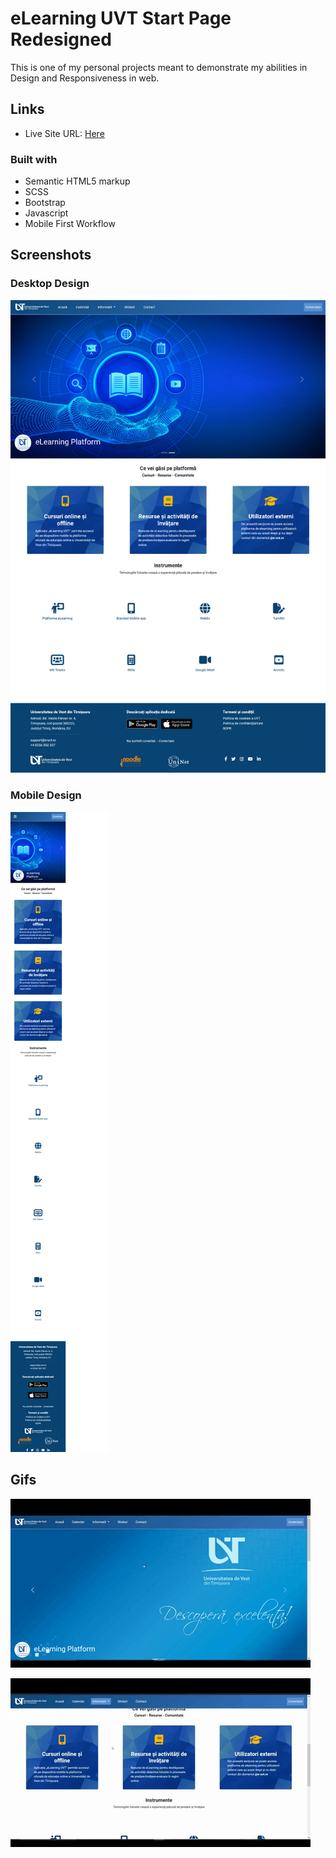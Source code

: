 # eLearning UVT Start Page Redesigned

This is one of my personal projects meant to demonstrate my abilities in Design and Responsiveness in web.

## Links

- Live Site URL: [Here](https://wardinul.github.io/eLearning-UVT-start-page/dist/)

### Built with

- Semantic HTML5 markup
- SCSS
- Bootstrap
- Javascript
- Mobile First Workflow

## Screenshots

### Desktop Design

![](/images/Desktop%20Design%20Screenshot.png)

### Mobile Design

![](/images/Screenshot%20Mobile%20Design.png)

## Gifs

![](https://github.com/Wardinul/eLearning-UVT-start-page/blob/main/hero.gif)

![](https://github.com/Wardinul/eLearning-UVT-start-page/blob/main/hover%20effects.gif)
